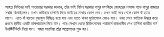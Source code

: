আহত লিটনের ভাই সারোয়ার সরকার জানান, তাঁর ভাই লিটন সরকার বাগুর মসজিদে জোহরের নামাজ পড়ে বাগুর বাজারে সবজি কিনছিলেন। তখন কাউছার চাপাতি দিয়ে ভাইয়ের মাথায় কোপ দেন। তখন ভাই সরে গেলে কোপ বাঁ হাতে লাগে। এতে বাঁ হাতের বৃদ্ধাঙ্গুল বিচ্ছিন্ন হয়ে যায় এবং হাতে থাকা মুঠোফোন ভেঙে যায়। খবর পেয়ে ভাইকে উদ্ধার করে প্রথমে স্থানীয় একটি হাসপাতালে নিয়ে যান। পরে সেখান থেকে চিকিৎসকের পরামর্শে রাজধানীর শেখ হাসিনা জাতীয় বার্ন ইনস্টিটিউটে নিয়ে যান। সন্ধ্যা সাতটায় তাঁর অস্ত্রোপচার শুরু হয়।
